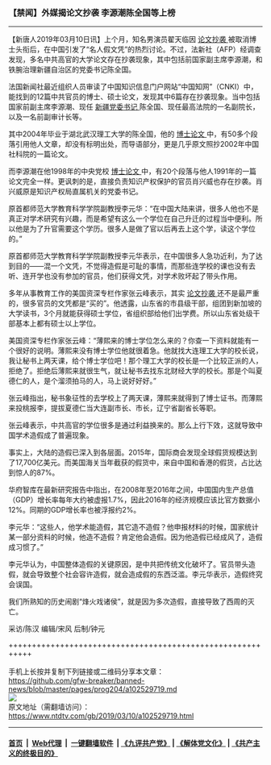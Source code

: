 ### 【禁闻】外媒揭论文抄袭 李源潮陈全国等上榜
------------------------

<div class="post_content" itemprop="articleBody">
 <p>
  【新唐人2019年03月10日讯】上个月，知名男演员翟天临因
  <a href="https://www.ntdtv.com/gb/论文抄袭.htm">
   论文抄袭
  </a>
  被取消博士头衔后，在中国引发了“名人假文凭”的热烈讨论。不过，法新社（AFP）经调查发现，多名中共高官的大学论文存在抄袭现象，其中包括前国家副主席李源潮，和铁腕治理新疆自治区的党委书记陈全国。
 </p>
 <p>
  法国新闻社最近组织人员审读了中国知识信息门户网站“中国知网”（CNKI）中，能找到的12篇中共官员的博士、硕士论文，发现其中6篇存在抄袭现象。当中包括国家前副主席李源潮、现任
  <a href="https://www.ntdtv.com/gb/新疆党委书记.htm">
   新疆党委书记
  </a>
  陈全国、现任最高法院的一名副院长，以及一名前副审计长等。
 </p>
 <p>
  其中2004年毕业于湖北武汉理工大学的陈全国，他的
  <a href="https://www.ntdtv.com/gb/博士论文.htm">
   博士论文
  </a>
  中，有50多个段落引用他人文章，却没有标明出处，而导语部分，更是几乎原文照抄2002年中国社科院的一篇论文。
 </p>
 <p>
  而李源潮在他1998年的中央党校
  <a href="https://www.ntdtv.com/gb/博士论文.htm">
   博士论文
  </a>
  中，有20个段落与他人1991年的一篇论文完全一样。更讽刺的是，直接负责知识产权保护的官员肖兴威也存在抄袭。肖兴威原是知识产权局直属机关的党委书记。
 </p>
 <p>
  原首都师范大学教育科学学院副教授李元华：“在中国大陆来讲，很多人他也不是真正对学术研究有兴趣，而是希望有这么一个学位在自己升迁的过程当中便利。所以他是为了升官需要这个学历。很多人是做了官以后再去上这个学，读这个学位的。”
 </p>
 <p>
  原首都师范大学教育科学学院副教授李元华表示，在中国很多人急功近利，为了达到目的——混一个文凭，不觉得造假是可耻的事情，而那些连学校的课也没有去听、连开学也没有参加的官员，他们获得文凭，对学术败坏起了带头作用。
 </p>
 <p>
  多年从事教育工作的美国资深专栏作家张云峰表示，其实
  <a href="https://www.ntdtv.com/gb/论文抄袭.htm">
   论文抄袭
  </a>
  还不是最严重的，很多官员的文凭都是“买的”。他透露，山东省的市县级干部，组团到新加坡的大学读书，3个月就能获得硕士学位，省组织部给他们出学费。所以山东省处级干部基本上都有硕士以上学位。
 </p>
 <p>
  美国资深专栏作家张云峰：“薄熙来的博士学位怎么来的？你查一下资料就能有一个很好的说明。薄熙来没有博士学位他就很着急。他就找大连理工大学的校长说，我让秘书上两天课，给个博士学位吧！那个理工大学的校长是一个比较正派的人，拒绝了。拒绝后薄熙来就很生气，就让秘书去找东北财经大学的校长。那是个叫夏德仁的人，是个溜须拍马的人，马上说好好好。”
 </p>
 <p>
  张云峰指出，秘书象征性的去学校上了两天课，薄熙来就得到了博士证书。而薄熙来投桃报李，提拔夏德仁当大连副市长、市长，辽宁省副省长等职。
 </p>
 <p>
  张云峰表示，中共高官的学位很多是通过利益换来的。那么上行下效，这就导致中国学术造假成了普遍现象。
 </p>
 <p>
  事实上，大陆的造假已深入到各层面。2015年，国际商会发现全球假货规模达到了17,700亿美元。而美国海关当年截获的假货中，来自中国和香港的假货，占比达到惊人的87%。
 </p>
 <p>
  华府智库在最新研究报告中指出，在2008年至2016年之间，中国国内生产总值（GDP）增长率每年大约被虚报1.7%，因此2016年的经济规模应该比官方数据小12%。同期的GDP增长率也被浮报约2%。
 </p>
 <p>
  李元华：“这些人，他学术能造假，其它造不造假？他申报材料的时候，国家统计某一部分资料的时候，他造不造假？肯定他会造假。因为他造假已经成风了，造假成习惯了。”
 </p>
 <p>
  李元华认为，中国整体造假的关键原因，是中共把传统文化破坏了。官员带头造假，就会导致整个社会容许造假，就会造成假的东西泛滥。李元华表示，造假终究会误国。
 </p>
 <p>
  我们所熟知的历史闹剧“烽火戏诸侯”，就是因为多次造假，直接导致了西周的灭亡。
 </p>
 <p>
  采访/陈汉 编辑/宋风 后制/钟元
 </p>
 <div class="single_ad">
 </div>
</div>

+++++++++++++++++++++++++++++++++++++++++++++++++++++++++++<br/><br/>
手机上长按并复制下列链接或二维码分享本文章：<br/>
https://github.com/gfw-breaker/banned-news/blob/master/pages/prog204/a102529719.md <br/>
<a href='https://github.com/gfw-breaker/banned-news/blob/master/pages/prog204/a102529719.md'><img src='https://github.com/gfw-breaker/banned-news/blob/master/pages/prog204/a102529719.md.png'/></a> <br/>
原文地址（需翻墙访问）：https://www.ntdtv.com/gb/2019/03/10/a102529719.html


------------------------
#### [首页](https://github.com/gfw-breaker/banned-news/blob/master/README.md) &nbsp;|&nbsp; [Web代理](https://github.com/labour-camp/helloworld) &nbsp;|&nbsp; [一键翻墙软件](https://github.com/gfw-breaker/nogfw/blob/master/README.md) &nbsp;| [《九评共产党》](https://github.com/gfw-breaker/9ping.md/blob/master/README.md#九评之一评共产党是什么) | [《解体党文化》](https://github.com/gfw-breaker/jtdwh.md/blob/master/README.md) | [《共产主义的终极目的》](https://github.com/gfw-breaker/gczydzjmd.md/blob/master/README.md)

